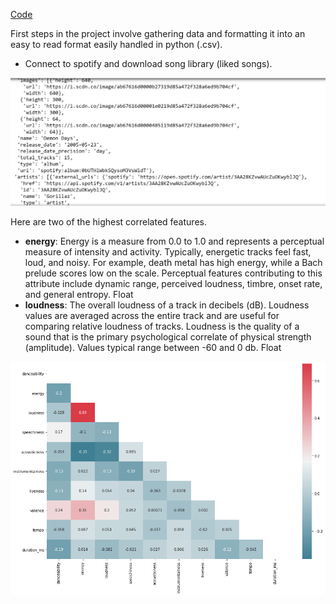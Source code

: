 [Code](https://github.com/John3Baskerville/SpotifyClustering/tree/main/Juypter%20Notebooks)

First steps in the project involve gathering data and formatting it into an easy to read format easily handled in python (.csv). 
* Connect to spotify and download song library (liked songs).
<img src="https://github.com/John3Baskerville/SpotifyClustering/blob/main/Juypter%20Notebooks/projectImages/rawSpotifyData.PNG?raw=true" alt="raw spotify data">

Here are two of the highest correlated features.

- **energy**: Energy is a measure from 0.0 to 1.0 and represents a perceptual measure of intensity and activity. Typically, energetic tracks feel fast, loud, and noisy. For example, death metal has high energy, while a Bach prelude scores low on the scale. Perceptual features contributing to this attribute include dynamic range, perceived loudness, timbre, onset rate, and general entropy.	Float
- **loudness**: The overall loudness of a track in decibels (dB). Loudness values are averaged across the entire track and are useful for comparing relative loudness of tracks. Loudness is the quality of a sound that is the primary psychological correlate of physical strength (amplitude). Values typical range between -60 and 0 db.	Float

<img src="https://github.com/John3Baskerville/SpotifyClustering/blob/main/Juypter%20Notebooks/projectImages/snsHeatmap.png?raw=true" alt="heatmap">
